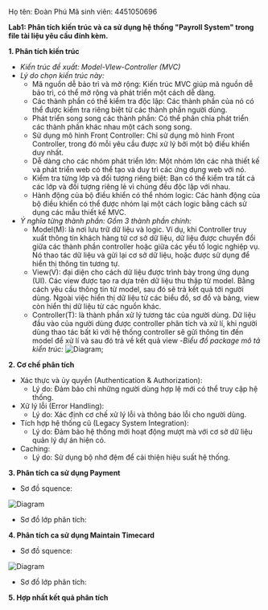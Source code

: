 Họ tên: Đoàn Phú
Mã sinh viên: 4451050696


**Lab1: Phân tích kiến trúc và ca sử dụng hệ thống "Payroll System" trong file tài liệu yêu cầu đính kèm.**
  
  **1. Phân tích kiến trúc**

  - *Kiến trúc đề xuất: Model-VIew-Controller (MVC)*
  - *Lý do chọn kiến trúc này:*
    - Mã nguồn dễ bảo trì và mở rộng: Kiến trúc MVC giúp mã nguồn dễ bảo trì, có thể mở rộng và phát triển một cách dễ dàng.
    - Các thành phần có thể kiểm tra độc lập: Các thành phần của nó có thể được kiểm tra riêng biệt từ các thành phần người dùng.
    - Phát triển song song các thành phần: Có thể phân chia phát triển các thành phần khác nhau một cách song song.
    - Sử dụng mô hình Front Controller: Chỉ sử dụng mô hình Front Controller, trong đó mỗi yêu cầu được xử lý bởi một bộ điều khiển duy nhất.
    - Dễ dàng cho các nhóm phát triển lớn: Một nhóm lớn các nhà thiết kế và phát triển web có thể tạo và duy trì các ứng dụng web với nó.
    - Kiểm tra từng lớp và đối tượng riêng biệt: Bạn có thể kiểm tra tất cả các lớp và đối tượng riêng lẻ vì chúng đều độc lập với nhau.
    - Hành động của bộ điều khiển có thể nhóm logic: Các hành động của bộ điều khiển có thể được nhóm lại một cách logic bằng cách sử dụng các mẫu thiết kế MVC.
  - *Ý nghĩa từng thành phần:*
    _Gồm 3 thành phần chính:_
    - Model(M): là nơi lưu trữ dữ liệu và logic. Ví dụ, khi Controller truy xuất thông tin khách hàng từ cơ sở dữ liệu, dữ liệu được chuyển đổi giữa các thành phần controller hoặc giữa các yếu tố logic nghiệp vụ. 
     Nó thao tác dữ liệu và gửi lại cơ sở dữ liệu, hoặc được sử dụng để hiển thị thông tin tương tự.
    - View(V): đại diện cho cách dữ liệu được trình bày trong ứng dụng (UI). Các view được tạo ra dựa trên dữ liệu thu thập từ model. Bằng cách yêu cầu thông tin từ model, sau đó sẽ trả kết quả tới người dùng. 
     Ngoài việc hiển thị dữ liệu từ các biểu đồ, sơ đồ và bảng, view còn hiển thị dữ liệu từ các nguồn khác.
    - Controller(T): là thành phần xử lý tương tác của người dùng. Dữ liệu đầu vào của người dùng được controller phân tích và xử lí, khi người dùng thao tác bất kì với hệ thống controller sẽ gửi thông tin đến 
     model để xử lí và sau đó trả về kết quả view
  -*Biểu đồ package mô tả kiển trúc:*
![Diagram](https://www.planttext.com/api/plantuml/png/X5LBJiCm4Dtd55PNxQ8R3e3Q4XP8HLGDi9_Qqs9mx6hiW2BKax7WI5m19v0sFoTUU95vzdj-yydFr_V2EY2NfIew0d-30xB91d8oIh4ajmxJ2VkCc5_bTi4GMjGEd3IQhI57gd35uWgiPPFRzAXCZiZkj4FQ0ySwg5oFCaKE96ppyoOZ_W8MsGC9f7QGS8-4ckCbS6fpBqKgjRIEm1aQ4B0Kef8vdJL3CIfq68e-7GLSedTwRsg8Fpcdg6dQAhDIerUtDWV9WxPv_rFlBKkGtcMFv1jGF5EUF045bBU5RSXuP-p_BHrHDQBA_21JakrIwIfOc-WPb2myw8btg9e93H9kaHiI5RZ4XbX3eChwOc_Q7uC3jkIypC28zriy6YjzwUJTYk4rUuix-okZ7n3EmIXZXGnJ1X1ZoHX_QztgWHSFm3eQphDXYFtIctsipVuCwmeWXWjbL_WpEjWgfCS4Csi7KQr9DuXTum5uNZJuAtB7xa5xkMMvnYisZLTNi_EfK-I7J--KdWlpeUVNWMaK1ORK-LItYQA-nchWQrv62zIY-Dly0W00__y30000);

 **2. Cơ chế phân tích**
  - Xác thực và ủy quyền (Authentication & Authorization):
    - Lý do: Đảm bảo chỉ những người dùng hợp lệ mới có thể truy cập hệ thống.
  - Xử lý lỗi (Error Handling):
    - Lý do: Xác định cơ chế xử lý lỗi và thông báo lỗi cho người dùng.
  - Tích hợp hệ thống cũ (Legacy System Integration):
    - Lý do: Đảm bảo hệ thống mới hoạt động mượt mà với cơ sở dữ liệu quản lý dự án hiện có.
  - Caching:
    - Lý do: Sử dụng bộ nhớ đệm để cải thiện hiệu suất hệ thống.
      
 **3. Phân tích ca sử dụng Payment**
  - Sơ đồ squence:

    
![Diagram](https://www.planttext.com/api/plantuml/png/R971IWCn48RlynJ3NlPKIdliGGghY0UX6ANdc9ssmIIp9hF2Ffi77ybNSDQsAor2Jl_t_KCc-VxyMXUnMVeO0CgRJvYv481u2OILeVUUaYEyzNQVRQm0wkU3BwZ7Ol5fhrRmYT1nZ9G4O5x3dn7x87u65qOz1x1EEEDTx08FHF3AVMfj7h3Qs66K6awIEGJA5Tg23RXZC0c6yeTtz4iDQE15s-U1JrGwJkM8juk9dygNU0a0voBERh315HeAv0HFFZwI7BY5PiH6yIQperAkkHdvTgd2IzTQeV_vGlazoRGzFgGTWzOKJjaAzGbsFiUh6QV9UkKrfLP_xGS00F__0m00)

  - Sơ đồ lớp phân tích:
    
 **4. Phân tích ca sử dụng Maintain Timecard**
  - Sơ đồ squence:

    
![Diagram](https://www.planttext.com/api/plantuml/png/P95DQiD034RtEeNmngiGacKM8U2MqcqdDEl9M4b5voUTaGCvMnOzKgzGkSOseJ2hxtrFICpF_NjNn6RfWWSednmnfq80mk89AqDV7KL7-CJsd6se0Ehz1nVKPx5mF6lBSoHqAGIA0h2iOMw4pWiluA5HBm6iavJnELnykX71CNMnjVc6rPu3EPlR9aN9oNlA5Tg23RWXc1k6yfKT_M43EfX5_N7a6vLBYcN0XzN4H_kHhm5WD76nnGOtQBfZOC5HWAO7Hi6xzTnQeHcP7XtMlMIl__ALvYyaqxNu6ay9jAvmoZQe5vyuXyaU5YY5KzJjTXHR_QDV0000__y30000)

  - Sơ đồ lớp phân tích:
    
 **5. Hợp nhất kết quả phân tích**
